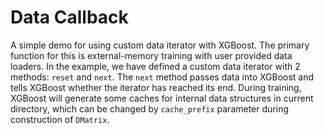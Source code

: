 Data Callback
=============

A simple demo for using custom data iterator with XGBoost.  The primary function for this
is external-memory training with user provided data loaders.  In the example, we have
defined a custom data iterator with 2 methods: `reset` and `next`.  The `next` method
passes data into XGBoost and tells XGBoost whether the iterator has reached its end.
During training, XGBoost will generate some caches for internal data structures in current
directory, which can be changed by `cache_prefix` parameter during construction of
`DMatrix`.
